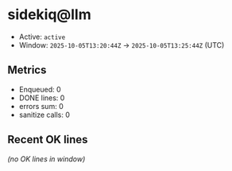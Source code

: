 # sidekiq@llm

- Active: `active`
- Window: `2025-10-05T13:20:44Z` → `2025-10-05T13:25:44Z` (UTC)

## Metrics
- Enqueued: 0
- DONE lines: 0
- errors sum: 0
- sanitize calls: 0

## Recent OK lines
_(no OK lines in window)_
